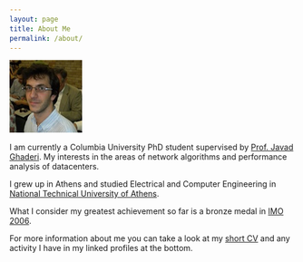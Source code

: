```yaml
---
layout: page
title: About Me
permalink: /about/
---
```



<img src="/images/photo.jpg" alt="Personal Photo" height="128" width="128">

I am currently a Columbia University PhD student supervised by 
[Prof. Javad Ghaderi][JG].
My interests in the areas of network algorithms and 
performance analysis of datacenters.

I grew up in Athens and studied Electrical and Computer Engineering in 
[National Technical University of Athens][NTUA].

What I consider my greatest achievement so far is a bronze medal in [IMO 2006].

For more information about me you can take a look at my [short CV][cv] and any 
activity I have in my linked profiles at the bottom. 

[JG]: http://www.ee.columbia.edu/~jghaderi
[NTUA]: http://www.ntua.gr
[IMO 2006]: http://www.imo-official.org/year_individual_r.aspx?year=2006
[cv]: /kpsychas_CV.pdf

